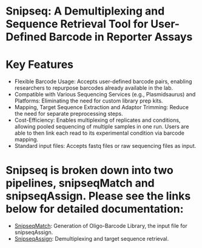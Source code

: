 # Snipseq: A Demultiplexing and Sequence Retrieval Tool for User-Defined Barcode in Reporter Assays
# Key Features
- Flexible Barcode Usage: Accepts user-defined barcode pairs, enabling researchers to repurpose barcodes already available in the lab.
- Compatible with Various Sequencing Services (e.g., Plasmidsaurus) and Platforms: Eliminating the need for custom library prep kits. 
- Mapping, Target Sequence Extraction and Adaptor Trimming: Reduce the need for separate preprocessing steps. 
- Cost-Efficiency: Enables multiplexing of replicates and conditions, allowing pooled sequencing of multiple samples in one run. Users are able to then link each read to its experimental condition via barcode mapping.
- Standard input files: Accepts fastq files or raw sequencing files as input.

# Snipseq is broken down into two pipelines, snipseqMatch and snipseqAssign. Please see the links below for detailed documentation:
- [SnipseqMatch](https://github.com/gabriellecsw/snipseq/tree/main/snipseqMatch): Generation of Oligo-Barcode Library, the input file for snipseqAssign.
- [SnipseqAssign](https://github.com/gabriellecsw/snipseq/tree/main/snipseqAssign): Demultiplexing and target sequence retrieval.
